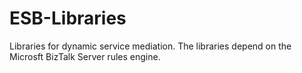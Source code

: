 # ESB-Libraries
Libraries for dynamic service mediation.  The libraries depend on the Microsft BizTalk Server rules engine.
